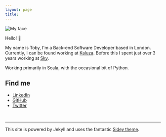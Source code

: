 ```yaml
---
layout: page
title: 
---
```



![My face](https://avatars1.githubusercontent.com/u/22025115?v=2&s=200)

Hello! 👋 

My name is Toby, I'm a Back-end Software Developer based in London. Currently, I can be found working at [Kaluza](https://kaluza.com). Before this I spent just over 3 years working at [Sky](https://sky.com).

Working primarily in Scala, with the occasional bit of Python.

## Find me

* [LinkedIn](https://linkedin.com/in/tobyaurelius) 
* [GitHub](https://github.com/taurelius)
* [Twitter](https://twitter.com/tobyaurelius)

<br/>


---

This site is powered by Jekyll and uses the fantastic [Sidey theme](https://github.com/ronv/sidey).


